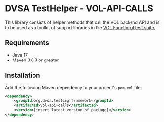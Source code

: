 # DVSA TestHelper - VOL-API-CALLS
This library consists of helper methods that call the VOL backend API and is to be used as a toolkit of support libraries in the [VOL Functional test suite.](https://github.com/dvsa/vol-functional-tests)

## Requirements
- Java 17
- Maven 3.6.3 or greater


## Installation
Add the following Maven dependency to your project's `pom.xml` file:
```xml
<dependency>
    <groupId>org.dvsa.testing.framework</groupId>
    <artifactId>vol-api-calls</artifactId>
    <version>[insert latest version of package]</version>
</dependency>
```

